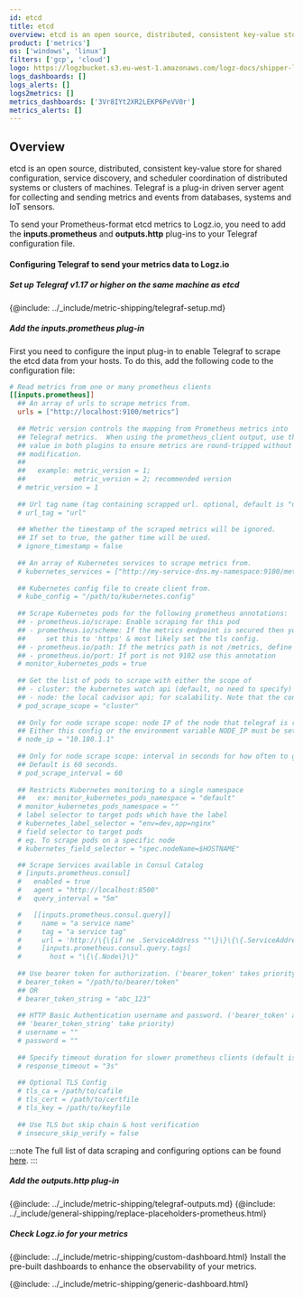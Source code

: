 ```yaml
---
id: etcd
title: etcd
overview: etcd is an open source, distributed, consistent key-value store for shared configuration, service discovery, and scheduler coordination of distributed systems or clusters of machines. Telegraf is a plug-in driven server agent for collecting and sending metrics and events from databases, systems and IoT sensors.
product: ['metrics']
os: ['windows', 'linux']
filters: ['gcp', 'cloud']
logo: https://logzbucket.s3.eu-west-1.amazonaws.com/logz-docs/shipper-logos/aiven-logo.png
logs_dashboards: []
logs_alerts: []
logs2metrics: []
metrics_dashboards: ['3Vr8IYt2XR2LEKP6PeVV0r']
metrics_alerts: []
---
```




## Overview

etcd is an open source, distributed, consistent key-value store for shared configuration, service discovery, and scheduler coordination of distributed systems or clusters of machines. Telegraf is a plug-in driven server agent for collecting and sending metrics and events from databases, systems and IoT sensors.

To send your Prometheus-format etcd metrics to Logz.io, you need to add the **inputs.prometheus** and **outputs.http** plug-ins to your Telegraf configuration file.

<!-- logzio-inject:install:grafana:dashboards ids=["3Vr8IYt2XR2LEKP6PeVV0r"] -->

#### Configuring Telegraf to send your metrics data to Logz.io

 

##### Set up Telegraf v1.17 or higher on the same machine as etcd

{@include: ../_include/metric-shipping/telegraf-setup.md}
 
##### Add the inputs.prometheus plug-in

First you need to configure the input plug-in to enable Telegraf to scrape the etcd data from your hosts. To do this, add the following code to the configuration file:


``` ini
# Read metrics from one or many prometheus clients
[[inputs.prometheus]]
  ## An array of urls to scrape metrics from.
  urls = ["http://localhost:9100/metrics"]
  
  ## Metric version controls the mapping from Prometheus metrics into
  ## Telegraf metrics.  When using the prometheus_client output, use the same
  ## value in both plugins to ensure metrics are round-tripped without
  ## modification.
  ##
  ##   example: metric_version = 1; 
  ##            metric_version = 2; recommended version
  # metric_version = 1
  
  ## Url tag name (tag containing scrapped url. optional, default is "url")
  # url_tag = "url"
  
  ## Whether the timestamp of the scraped metrics will be ignored.
  ## If set to true, the gather time will be used.
  # ignore_timestamp = false
  
  ## An array of Kubernetes services to scrape metrics from.
  # kubernetes_services = ["http://my-service-dns.my-namespace:9100/metrics"]
  
  ## Kubernetes config file to create client from.
  # kube_config = "/path/to/kubernetes.config"
  
  ## Scrape Kubernetes pods for the following prometheus annotations:
  ## - prometheus.io/scrape: Enable scraping for this pod
  ## - prometheus.io/scheme: If the metrics endpoint is secured then you will need to
  ##     set this to 'https' & most likely set the tls config.
  ## - prometheus.io/path: If the metrics path is not /metrics, define it with this annotation.
  ## - prometheus.io/port: If port is not 9102 use this annotation
  # monitor_kubernetes_pods = true
  
  ## Get the list of pods to scrape with either the scope of
  ## - cluster: the kubernetes watch api (default, no need to specify)
  ## - node: the local cadvisor api; for scalability. Note that the config node_ip or the environment variable NODE_IP must be set to the host IP.
  # pod_scrape_scope = "cluster"
  
  ## Only for node scrape scope: node IP of the node that telegraf is running on.
  ## Either this config or the environment variable NODE_IP must be set.
  # node_ip = "10.180.1.1"
	
  ## Only for node scrape scope: interval in seconds for how often to get updated pod list for scraping.
  ## Default is 60 seconds.
  # pod_scrape_interval = 60
  
  ## Restricts Kubernetes monitoring to a single namespace
  ##   ex: monitor_kubernetes_pods_namespace = "default"
  # monitor_kubernetes_pods_namespace = ""
  # label selector to target pods which have the label
  # kubernetes_label_selector = "env=dev,app=nginx"
  # field selector to target pods
  # eg. To scrape pods on a specific node
  # kubernetes_field_selector = "spec.nodeName=$HOSTNAME"

  ## Scrape Services available in Consul Catalog
  # [inputs.prometheus.consul]
  #   enabled = true
  #   agent = "http://localhost:8500"
  #   query_interval = "5m"

  #   [[inputs.prometheus.consul.query]]
  #     name = "a service name"
  #     tag = "a service tag"
  #     url = 'http://\{\{if ne .ServiceAddress ""\}\}\{\{.ServiceAddress\}\}{{else}}\{\{.Address\}\}{{end}}:\{\{.ServicePort\}\}/{{with .ServiceMeta.metrics_path}}\{\{.\}\}{{else}}metrics{{end}}'
  #     [inputs.prometheus.consul.query.tags]
  #       host = "\{\{.Node\}\}"
  
  ## Use bearer token for authorization. ('bearer_token' takes priority)
  # bearer_token = "/path/to/bearer/token"
  ## OR
  # bearer_token_string = "abc_123"
  
  ## HTTP Basic Authentication username and password. ('bearer_token' and
  ## 'bearer_token_string' take priority)
  # username = ""
  # password = ""
  
  ## Specify timeout duration for slower prometheus clients (default is 3s)
  # response_timeout = "3s"
  
  ## Optional TLS Config
  # tls_ca = /path/to/cafile
  # tls_cert = /path/to/certfile
  # tls_key = /path/to/keyfile
  
  ## Use TLS but skip chain & host verification
  # insecure_skip_verify = false

```

:::note
The full list of data scraping and configuring options can be found [here](https://github.com/influxdata/telegraf/tree/master/plugins/inputs/prometheus).
:::
 

##### Add the outputs.http plug-in

{@include: ../_include/metric-shipping/telegraf-outputs.md}
{@include: ../_include/general-shipping/replace-placeholders-prometheus.html}

##### Check Logz.io for your metrics
{@include: ../_include/metric-shipping/custom-dashboard.html} Install the pre-built dashboards to enhance the observability of your metrics.

<!-- logzio-inject:install:grafana:dashboards ids=["3Vr8IYt2XR2LEKP6PeVV0r"] -->

{@include: ../_include/metric-shipping/generic-dashboard.html} 


 
